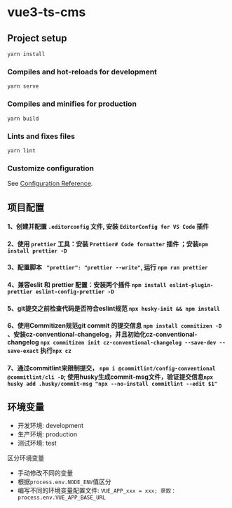 # vue3-ts-cms

## Project setup
```
yarn install
```

### Compiles and hot-reloads for development
```
yarn serve
```

### Compiles and minifies for production
```
yarn build
```

### Lints and fixes files
```
yarn lint
```

### Customize configuration
See [Configuration Reference](https://cli.vuejs.org/config/).


## 项目配置
#### 1、创建并配置 `.editorconfig` 文件, 安装 `EditorConfig for VS Code` 插件
#### 2、使用 `prettier` 工具：安装 `Prettier# Code formatter` 插件 ；安装`npm install prettier -D`
#### 3、配置脚本 ` "prettier": "prettier --write"`, 运行 `npm run prettier`
#### 4、兼容eslit 和 prettier 配置：安装两个插件 `npm install eslint-plugin-prettier eslint-config-prettier -D`
#### 5、git提交之前检查代码是否符合eslint规范 `npx husky-init && npm install`
#### 6、使用Commitizen规范git commit 的提交信息 `npm install commitizen -D` 、安装cz-conventional-changelog，并且初始化cz-conventional-changelog `npx commitizen init cz-conventional-changelog --save-dev --save-exact`  执行`npx cz`
#### 7、通过commitlint来限制提交， `npm i @commitlint/config-conventional @commitlint/cli -D`; 使用husky生成commit-msg文件，验证提交信息`npx husky add .husky/commit-msg "npx --no-install commitlint --edit $1"`


## 环境变量
- 开发环境: development
- 生产环境: production
- 测试环境: test

区分环境变量
- 手动修改不同的变量
- 根据`process.env.NODE_ENV`值区分
- 编写不同的环境变量配置文件: `VUE_APP_xxx = xxx; 获取：process.env.VUE_APP_BASE_URL`

